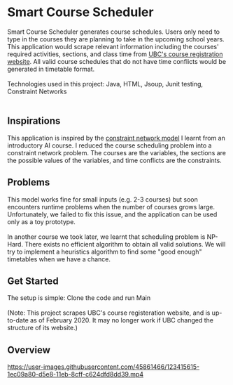 
# Smart Course Scheduler

Smart Course Scheduler generates course schedules. Users only need to type in the courses they are planning to take in the upcoming school years. This application would scrape  relevant information including the courses' required activities, sections, and class time from [UBC's course registration website](https://courses.students.ubc.ca/cs/courseschedule?pname=subjarea&tname=subj-all-departments). All valid course schedules that do not have time conflicts would be generated in timetable format. <br/><br/>
Technologies used in this project: Java, HTML, Jsoup, Junit testing, Constraint Networks 
<br/><br/>
## Inspirations
This application is inspired by the [constraint network model](http://www.cs.sjsu.edu/faculty/pearce/modules/patterns/events/ConstraintNetworks.htm) I learnt from an introductory AI course. I reduced the course scheduling problem into a constraint network problem. The courses are the variables, the sections are the possible values of the variables, and time conflicts are the constraints.<br/>
## Problems
This model works fine for small inputs (e.g. 2-3 courses) but soon encounters runtime problems when the number of courses grows large. Unfortunately, we failed to fix this issue, and the application can be used only as a toy prototype.
<br/><br/>
In another course we took later, we learnt that scheduling problem is NP-Hard. There exists no efficient algorithm to obtain all valid solutions. We will try to implement a heuristics algorithm to find some "good enough" timetables when we have a chance.
## Get Started
The setup is simple: Clone the code and run Main  <br/><br/>
(Note: This project scrapes UBC's course registeration website, and is up-to-date as of February 2020. It may no longer work if UBC changed the structure of its website.)
## Overview


https://user-images.githubusercontent.com/45861466/123415615-1ec09a80-d5e8-11eb-8cff-c624dfd8dd39.mp4

